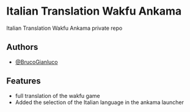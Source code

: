 
# Italian Translation Wakfu Ankama

Italian Translation Wakfu Ankama private repo


## Authors

- [@BrucoGianluco](https://www.github.com/BrucoGianluco)


## Features

- full translation of the wakfu game
- Added the selection of the Italian language in the ankama launcher

